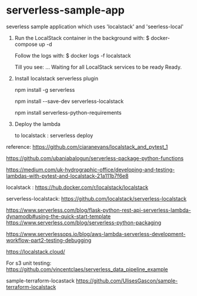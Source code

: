 # serverless-sample-app
severless sample application which uses 'localstack' and 'seerless-local'

1. Run the LocalStack container in the background with:
    $ docker-compose up -d
    
    Follow the logs with:
    $ docker logs -f localstack
    
    Till you see:
    ...
    Waiting for all LocalStack services to be ready
    Ready.

2. Install localstack serverless plugin

    npm install -g serverless
    
    npm install --save-dev serverless-localstack
    
    npm install serverless-python-requirements

3. Deploy the lambda

    to localstack : serverless deploy   
    

reference: https://github.com/ciaranevans/localstack_and_pytest_1

https://github.com/ubaniabalogun/serverless-package-python-functions


https://medium.com/uk-hydrographic-office/developing-and-testing-lambdas-with-pytest-and-localstack-21a111b7f6e8

localstack : https://hub.docker.com/r/localstack/localstack

serverless-localstack: https://github.com/localstack/serverless-localstack

https://www.serverless.com/blog/flask-python-rest-api-serverless-lambda-dynamodb#using-the-quick-start-template
https://www.serverless.com/blog/serverless-python-packaging

https://www.serverlessops.io/blog/aws-lambda-serverless-development-workflow-part2-testing-debugging


https://localstack.cloud/


For s3 unit testing:  https://github.com/vincentclaes/serverless_data_pipeline_example

sample-terraform-locastack
https://github.com/UlisesGascon/sample-terraform-localstack
